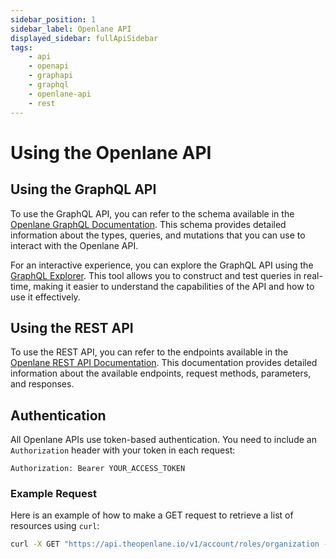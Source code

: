 ```yaml
---
sidebar_position: 1
sidebar_label: Openlane API
displayed_sidebar: fullApiSidebar
tags: 
    - api
    - openapi
    - graphapi
    - graphql
    - openlane-api
    - rest
---
```


# Using the Openlane API

## Using the GraphQL API

To use the GraphQL API, you can refer to the schema available in the [Openlane GraphQL Documentation](/docs/api/graph-api/queries). This schema provides detailed information about the types, queries, and mutations that you can use to interact with the Openlane API.

For an interactive experience, you can explore the GraphQL API using the [GraphQL Explorer](/graphql). This tool allows you to construct and test queries in real-time, making it easier to understand the capabilities of the API and how to use it effectively.

## Using the REST API

To use the REST API, you can refer to the endpoints available in the [Openlane REST API Documentation](docs/api/rest-api/openlane-openapi-3-1-0-specifications.info.mdx). This documentation provides detailed information about the available endpoints, request methods, parameters, and responses.

## Authentication

All Openlane APIs use token-based authentication. You need to include an `Authorization` header with your token in each request:

```
Authorization: Bearer YOUR_ACCESS_TOKEN
```

### Example Request

Here is an example of how to make a GET request to retrieve a list of resources using `curl`:

```sh
curl -X GET "https://api.theopenlane.io/v1/account/roles/organization -H "Authorization: Bearer YOUR_ACCESS_TOKEN"
```